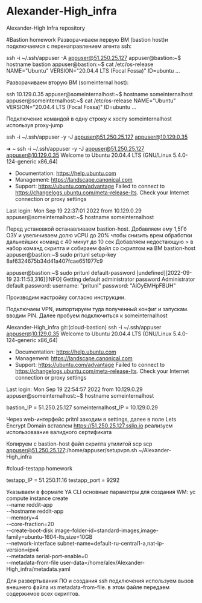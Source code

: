 # Alexander-High_infra
Alexander-High Infra repository

#Bastion homework
Разворачиваем первую ВМ (bastion host)и подключаемся с перенаправлением агента ssh:

ssh -i ~/.ssh/appuser -A appuser@51.250.25.127
appuser@bastion:~$ hostname
bastion
appuser@bastion:~$ cat /etc/os-release
NAME="Ubuntu"
VERSION="20.04.4 LTS (Focal Fossa)"
ID=ubuntu
...

Разворачиваем вторую ВМ (someinternal host):

ssh 10.129.0.35
appuser@someinternalhost:~$ hostname
someinternalhost
appuser@someinternalhost:~$ cat /etc/os-release
NAME="Ubuntu"
VERSION="20.04.4 LTS (Focal Fossa)"
ID=ubuntu
...

Подключение командой в одну строку к хосту someinternalhost используя proxy-jump

ssh -i ~/.ssh/appuser -y -J appuser@51.250.25.127 appuser@10.129.0.35

➜  ~ ssh -i ~/.ssh/appuser -y -J appuser@51.250.25.127 appuser@10.129.0.35
Welcome to Ubuntu 20.04.4 LTS (GNU/Linux 5.4.0-124-generic x86_64)

 * Documentation:  https://help.ubuntu.com
 * Management:     https://landscape.canonical.com
 * Support:        https://ubuntu.com/advantage
Failed to connect to https://changelogs.ubuntu.com/meta-release-lts. Check your Internet connection or proxy settings

Last login: Mon Sep 19 22:37:01 2022 from 10.129.0.29
appuser@someinternalhost:~$ hostname
someinternalhost

Перед установкой останавливаем bastion-host. Добавляем ему 1,5Гб ОЗУ и увеличиваем долю vCPU до 20% чтобы снизить врем обработки дальнейших команд с 40 минут до 10 сек
Добавляем недостающую > в набор команд скрипта и собираем файл со скриптом на ВМ bastion-host
appuser@bastion:~$ sudo pritunl setup-key
8af6324675b34d41a407fcae651977c9

appuser@bastion:~$ sudo pritunl default-password
[undefined][2022-09-19 23:11:53,316][INFO] Getting default administrator password
Administrator default password:
  username: "pritunl"
  password: "AiOyEMHpFBUH"

Производим настройку согласно инструкции.

Подключаем VPN, импортируем туда полученный конфиг и запускам. вводим PIN. Далее пробуем подключиться к someinternalhost

Alexander-High_infra git:(cloud-bastion) ssh -i ~/.ssh/appuser appuser@10.129.0.35
Welcome to Ubuntu 20.04.4 LTS (GNU/Linux 5.4.0-124-generic x86_64)

 * Documentation:  https://help.ubuntu.com
 * Management:     https://landscape.canonical.com
 * Support:        https://ubuntu.com/advantage
Failed to connect to https://changelogs.ubuntu.com/meta-release-lts. Check your Internet connection or proxy settings

Last login: Mon Sep 19 22:54:57 2022 from 10.129.0.29
appuser@someinternalhost:~$ hostname
someinternalhost

bastion_IP = 51.250.25.127
someinternalhost_IP = 10.129.0.29

Через web-интерфейс pritnl заходим в settings, далее в поле Lets Encrypt Domain вставлем https://51.250.25.127.sslip.io реализуем использоваание валидного сертификата

Копируем с bastion-host файл скрипта утилитой scp
scp appuser@51.250.25.127:/home/appuser/setupvpn.sh ~/Alexander-High_infra

#cloud-testapp homework

testapp_IP = 51.250.11.16
testapp_port = 9292

Указываем в формате YA CLI основные параметры для создания WM:
yc compute instance create \
  --name reddit-app \
  --hostname reddit-app \
  --memory=4 \
  --core-fraction=20 \
  --create-boot-disk image-folder-id=standard-images,image-family=ubuntu-1604-lts,size=10GB \
  --network-interface subnet-name=default-ru-central1-a,nat-ip-version=ipv4 \
  --metadata serial-port-enable=0 \
  --metadata-from-file user-data=/home/alex/Alexander-High_infra/metadata.yaml

  Для развертывания ПО и создания ssh подключения используем вызов внешнего файла из metadata-from-file. в этом файле передаем содержимое всех скриптов.
